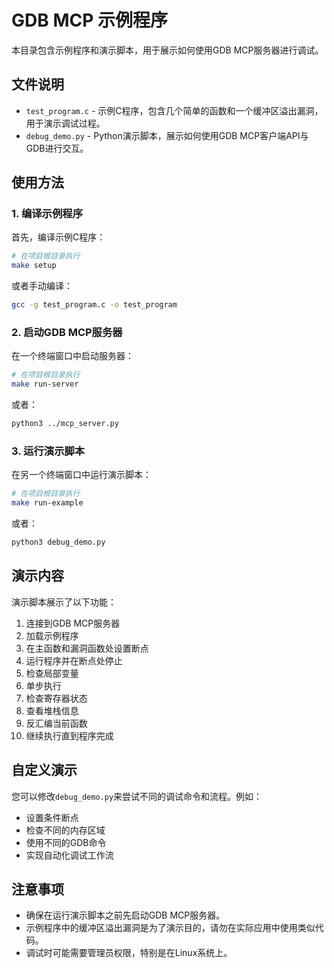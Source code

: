 # GDB MCP 示例程序

本目录包含示例程序和演示脚本，用于展示如何使用GDB MCP服务器进行调试。

## 文件说明

- `test_program.c` - 示例C程序，包含几个简单的函数和一个缓冲区溢出漏洞，用于演示调试过程。
- `debug_demo.py` - Python演示脚本，展示如何使用GDB MCP客户端API与GDB进行交互。

## 使用方法

### 1. 编译示例程序

首先，编译示例C程序：

```bash
# 在项目根目录执行
make setup
```

或者手动编译：

```bash
gcc -g test_program.c -o test_program
```

### 2. 启动GDB MCP服务器

在一个终端窗口中启动服务器：

```bash
# 在项目根目录执行
make run-server
```

或者：

```bash
python3 ../mcp_server.py
```

### 3. 运行演示脚本

在另一个终端窗口中运行演示脚本：

```bash
# 在项目根目录执行
make run-example
```

或者：

```bash
python3 debug_demo.py
```

## 演示内容

演示脚本展示了以下功能：

1. 连接到GDB MCP服务器
2. 加载示例程序
3. 在主函数和漏洞函数处设置断点
4. 运行程序并在断点处停止
5. 检查局部变量
6. 单步执行
7. 检查寄存器状态
8. 查看堆栈信息
9. 反汇编当前函数
10. 继续执行直到程序完成

## 自定义演示

您可以修改`debug_demo.py`来尝试不同的调试命令和流程。例如：

- 设置条件断点
- 检查不同的内存区域
- 使用不同的GDB命令
- 实现自动化调试工作流

## 注意事项

- 确保在运行演示脚本之前先启动GDB MCP服务器。
- 示例程序中的缓冲区溢出漏洞是为了演示目的，请勿在实际应用中使用类似代码。
- 调试时可能需要管理员权限，特别是在Linux系统上。 